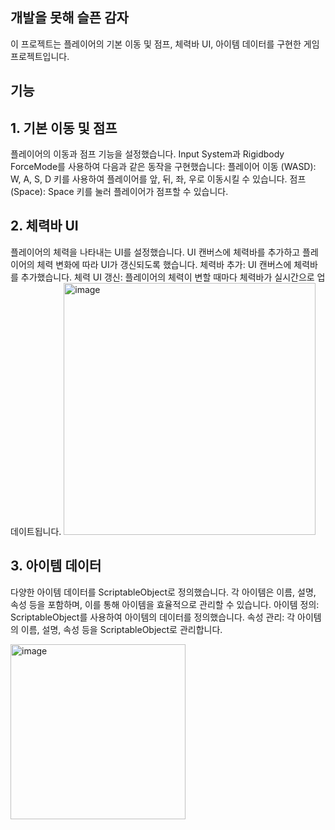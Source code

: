 개발을 못해 슬픈 감자
---
이 프로젝트는 플레이어의 기본 이동 및 점프, 체력바 UI, 아이템 데이터를 구현한 게임 프로젝트입니다.


기능
---
## 1. 기본 이동 및 점프
플레이어의 이동과 점프 기능을 설정했습니다. Input System과 Rigidbody ForceMode를 사용하여 다음과 같은 동작을 구현했습니다:
플레이어 이동 (WASD): W, A, S, D 키를 사용하여 플레이어를 앞, 뒤, 좌, 우로 이동시킬 수 있습니다.
점프 (Space): Space 키를 눌러 플레이어가 점프할 수 있습니다.

## 2. 체력바 UI
플레이어의 체력을 나타내는 UI를 설정했습니다. UI 캔버스에 체력바를 추가하고 플레이어의 체력 변화에 따라 UI가 갱신되도록 했습니다.
체력바 추가: UI 캔버스에 체력바를 추가했습니다.
체력 UI 갱신: 플레이어의 체력이 변할 때마다 체력바가 실시간으로 업데이트됩니다.
<img width="403" alt="image" src="https://github.com/mwomwo1/Chapter03-2-3D/assets/167048411/6200f907-4891-4f6a-98c6-09c46478a9e7">

## 3. 아이템 데이터
다양한 아이템 데이터를 ScriptableObject로 정의했습니다. 각 아이템은 이름, 설명, 속성 등을 포함하며, 이를 통해 아이템을 효율적으로 관리할 수 있습니다.
아이템 정의: ScriptableObject를 사용하여 아이템의 데이터를 정의했습니다.
속성 관리: 각 아이템의 이름, 설명, 속성 등을 ScriptableObject로 관리합니다.


<img width="280" alt="image" src="https://github.com/mwomwo1/Chapter03-2-3D/assets/167048411/b57bff5a-2e29-4ebf-a088-d4a1871eeb4c">

